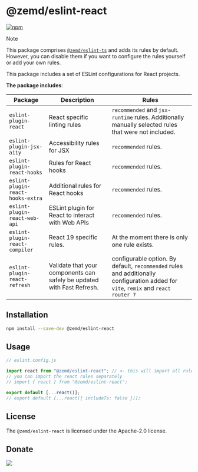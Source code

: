# @zemd/eslint-react

[![npm](https://img.shields.io/npm/v/@zemd/eslint-react?color=0000ff&label=npm&labelColor=000)](https://npmjs.com/package/@zemd/eslint-react)

> [!NOTE]
> This package comprises [`@zemd/eslint-ts`](https://npmjs.com/package/@zemd/eslint-ts) and adds its rules by default. However, you can disable them if you want to configure the rules yourself or add your own rules.

This package includes a set of ESLint configurations for React projects.

**The package includes**:

| Package                           | Description                                                            | Rules                                                                                                                              |
| --------------------------------- | ---------------------------------------------------------------------- | ---------------------------------------------------------------------------------------------------------------------------------- |
| `eslint-plugin-react`             | React specific linting rules                                           | `recommended` and `jsx-runtime` rules. Additionally manually selected rules that were not included.                                |
| `eslint-plugin-jsx-a11y`          | Accessibility rules for JSX                                            | `recommended` rules.                                                                                                               |
| `eslint-plugin-react-hooks`       | Rules for React hooks                                                  | `recommended` rules.                                                                                                               |
| `eslint-plugin-react-hooks-extra` | Additional rules for React hooks                                       | `recommended` rules.                                                                                                               |
| `eslint-plugin-react-web-api`     | ESLint plugin for React to interact with Web APIs                      | `recommended` rules.                                                                                                               |
| `eslint-plugin-react-compiler`    | React 19 specific rules.                                               | At the moment there is only one rule exists.                                                                                       |
| `eslint-plugin-react-refresh`     | Validate that your components can safely be updated with Fast Refresh. | configurable option. By default, `recommended` rules and additionally configuration added for `vite`, `remix` and `react router 7` |

## Installation

```bash
npm install --save-dev @zemd/eslint-react
```

## Usage

```javascript
// eslint.config.js

import react from "@zemd/eslint-react"; // <- this will import all rules including the @zemd/eslint-ts rules
// you can import the react rules separately
// import { react } from "@zemd/eslint-react";

export default [...react()];
// export default [...react({ includeTs: false })];
```

## License

The `@zemd/eslint-react` is licensed under the Apache-2.0 license.

## Donate

[![](https://img.shields.io/static/v1?label=UNITED24&message=support%20Ukraine&color=blue)](https://u24.gov.ua/)
